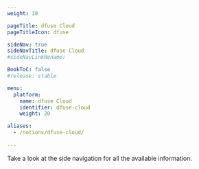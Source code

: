 ```yaml
---
weight: 10

pageTitle: dfuse Cloud
pageTitleIcon: dfuse

sideNav: true
sideNavTitle: dfuse Cloud
#sideNavLinkRename: 

BookToC: false
#release: stable

menu:
  platform:
    name: dfuse Cloud
    identifier: dfuse-cloud
    weight: 20

aliases:
  - /notions/dfuse-cloud/
  
---
```


Take a look at the side navigation for all the available information.
